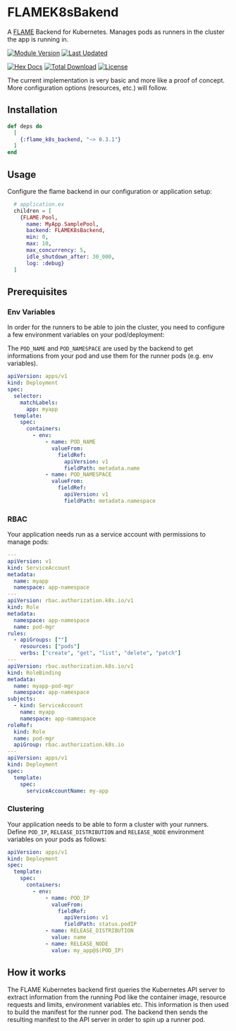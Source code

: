 # FLAMEK8sBakend

A [FLAME](https://github.com/phoenixframework/flame/tree/main) Backend for
Kubernetes. Manages pods as runners in the cluster the app is running in.

[![Module Version](https://img.shields.io/hexpm/v/flame_k8s_backend.svg)](https://hex.pm/packages/flame_k8s_backend)
[![Last Updated](https://img.shields.io/github/last-commit/mruoss/flame_k8s_backend.svg)](https://github.com/mruoss/flame_k8s_backend/commits/main)

[![Hex Docs](https://img.shields.io/badge/hex-docs-lightgreen.svg)](https://hexdocs.pm/flame_k8s_backend/)
[![Total Download](https://img.shields.io/hexpm/dt/flame_k8s_backend.svg)](https://hex.pm/packages/flame_k8s_backend)
[![License](https://img.shields.io/hexpm/l/flame_k8s_backend.svg)](https://github.com/mruoss/flame_k8s_backend/blob/main/LICENSE)

The current implementation is very basic and more like a proof of concept.
More configuration options (resources, etc.) will follow.

## Installation

```elixir
def deps do
  [
    {:flame_k8s_backend, "~> 0.3.1"}
  ]
end
```

## Usage

Configure the flame backend in our configuration or application setup:

```elixir
  # application.ex
  children = [
    {FLAME.Pool,
      name: MyApp.SamplePool,
      backend: FLAMEK8sBackend,
      min: 0,
      max: 10,
      max_concurrency: 5,
      idle_shutdown_after: 30_000,
      log: :debug}
  ]
```

## Prerequisites

### Env Variables

In order for the runners to be able to join the cluster, you need to configure
a few environment variables on your pod/deployment:

The `POD_NAME` and `POD_NAMESPACE` are used by the backend to get informations
from your pod and use them for the runner pods (e.g. env variables).

```yaml
apiVersion: apps/v1
kind: Deployment
spec:
  selector:
    matchLabels:
      app: myapp
  template:
    spec:
      containers:
        - env:
            - name: POD_NAME
              valueFrom:
                fieldRef:
                  apiVersion: v1
                  fieldPath: metadata.name
            - name: POD_NAMESPACE
              valueFrom:
                fieldRef:
                  apiVersion: v1
                  fieldPath: metadata.namespace
```

### RBAC

Your application needs run as a service account with permissions to manage
pods:

```yaml
---
apiVersion: v1
kind: ServiceAccount
metadata:
  name: myapp
  namespace: app-namespace
---
apiVersion: rbac.authorization.k8s.io/v1
kind: Role
metadata:
  namespace: app-namespace
  name: pod-mgr
rules:
  - apiGroups: [""]
    resources: ["pods"]
    verbs: ["create", "get", "list", "delete", "patch"]
---
apiVersion: rbac.authorization.k8s.io/v1
kind: RoleBinding
metadata:
  name: myapp-pod-mgr
  namespace: app-namespace
subjects:
  - kind: ServiceAccount
    name: myapp
    namespace: app-namespace
roleRef:
  kind: Role
  name: pod-mgr
  apiGroup: rbac.authorization.k8s.io
---
apiVersion: apps/v1
kind: Deployment
spec:
  template:
    spec:
      serviceAccountName: my-app
```

### Clustering

Your application needs to be able to form a cluster with your runners. Define
`POD_IP`, `RELEASE_DISTRIBUTION` and `RELEASE_NODE` environment variables on
your pods as follows:

```yaml
apiVersion: apps/v1
kind: Deployment
spec:
  template:
    spec:
      containers:
        - env:
            - name: POD_IP
              valueFrom:
                fieldRef:
                  apiVersion: v1
                  fieldPath: status.podIP
            - name: RELEASE_DISTRIBUTION
              value: name
            - name: RELEASE_NODE
              value: my_app@$(POD_IP)
```

## How it works

The FLAME Kubernetes backend first queries the Kubernetes API server to extract
information from the running Pod like the container image, resource requests and
limits, environment variables etc. This information is then used to build the
manifest for the runner pod. The backend then sends the resulting manifest to
the API server in order to spin up a runner pod.
